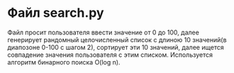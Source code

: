 # Файл search.py

Файл просит пользователя ввести значение от 0 до 100, далее генерирует рандомный целочисленный список с длиною 10 значений(в диапозоне 0-100 c шагом 2), сортирует эти 10 значений, далее ищется совпадение значения пользователя с этим списком. Используется алгоритм бинарного поиска O(log n).


